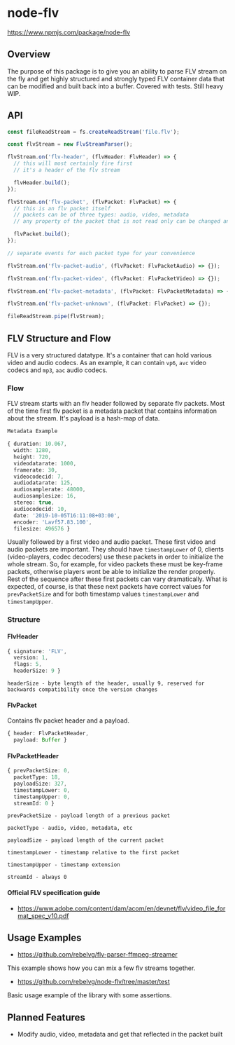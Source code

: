 # node-flv

https://www.npmjs.com/package/node-flv

## Overview

The purpose of this package is to give you an ability to parse FLV stream on the fly and get highly structured and strongly typed FLV container data that can be modified and built back into a buffer. Covered with tests. Still heavy WIP.

## API

```ts
const fileReadStream = fs.createReadStream('file.flv');

const flvStream = new FlvStreamParser();

flvStream.on('flv-header', (flvHeader: FlvHeader) => {
  // this will most certainly fire first
  // it's a header of the flv stream

  flvHeader.build();
});

flvStream.on('flv-packet', (flvPacket: FlvPacket) => {
  // this is an flv packet itself
  // packets can be of three types: audio, video, metadata
  // any property of the packet that is not read only can be changed and the will be reflected in the result of the build packet function

  flvPacket.build();
});

// separate events for each packet type for your convenience

flvStream.on('flv-packet-audio', (flvPacket: FlvPacketAudio) => {});

flvStream.on('flv-packet-video', (flvPacket: FlvPacketVideo) => {});

flvStream.on('flv-packet-metadata', (flvPacket: FlvPacketMetadata) => {});

flvStream.on('flv-packet-unknown', (flvPacket: FlvPacket) => {});

fileReadStream.pipe(flvStream);
```

## FLV Structure and Flow

FLV is a very structured datatype. It's a container that can hold various video and audio codecs. As an example, it can contain `vp6`, `avc` video codecs and `mp3`, `aac` audio codecs.

### Flow

FLV stream starts with an flv header followed by separate flv packets. Most of the time first flv packet is a metadata packet that contains information about the stream. It's payload is a hash-map of data.

```ts
Metadata Example

{ duration: 10.067,
  width: 1280,
  height: 720,
  videodatarate: 1000,
  framerate: 30,
  videocodecid: 7,
  audiodatarate: 125,
  audiosamplerate: 48000,
  audiosamplesize: 16,
  stereo: true,
  audiocodecid: 10,
  date: '2019-10-05T16:11:08+03:00',
  encoder: 'Lavf57.83.100',
  filesize: 496576 }
```

Usually followed by a first video and audio packet. These first video and audio packets are important. They should have `timestampLower` of 0, clients (video-players, codec decoders) use these packets in order to initialize the whole stream. So, for example, for video packets these must be key-frame packets, otherwise players wont be able to initialize the render properly. Rest of the sequence after these first packets can vary dramatically. What is expected, of course, is that these next packets have correct values for `prevPacketSize` and for both timestamp values `timestampLower` and `timestampUpper`.

### Structure

#### FlvHeader

```ts
{ signature: 'FLV',
  version: 1,
  flags: 5,
  headerSize: 9 }
```

`headerSize - byte length of the header, usually 9, reserved for backwards compatibility once the version changes`

#### FlvPacket

Contains flv packet header and a payload.

```ts
{ header: FlvPacketHeader,
  payload: Buffer }
```

#### FlvPacketHeader

```ts
{ prevPacketSize: 0,
  packetType: 18,
  payloadSize: 327,
  timestampLower: 0,
  timestampUpper: 0,
  streamId: 0 }
```

`prevPacketSize - payload length of a previous packet`

`packetType - audio, video, metadata, etc`

`payloadSize - payload length of the current packet`

`timestampLower - timestamp relative to the first packet`

`timestampUpper - timestamp extension`

`streamId - always 0`

#### Official FLV specification guide

- https://www.adobe.com/content/dam/acom/en/devnet/flv/video_file_format_spec_v10.pdf

## Usage Examples

- https://github.com/rebelvg/flv-parser-ffmpeg-streamer

This example shows how you can mix a few flv streams together.

- https://github.com/rebelvg/node-flv/tree/master/test

Basic usage example of the library with some assertions.

## Planned Features

- Modify audio, video, metadata and get that reflected in the packet built
